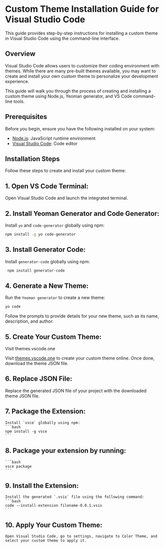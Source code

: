 # Custom Theme Installation Guide for Visual Studio Code

This guide provides step-by-step instructions for installing a custom theme in Visual Studio Code using the command-line interface.

## Overview

Visual Studio Code allows users to customize their coding environment with themes. While there are many pre-built themes available, you may want to create and install your own custom theme to personalize your development experience.

This guide will walk you through the process of creating and installing a custom theme using Node.js, Yeoman generator, and VS Code command-line tools.

## Prerequisites

Before you begin, ensure you have the following installed on your system:

- [Node.js](https://nodejs.org/): JavaScript runtime environment
- [Visual Studio Code](https://code.visualstudio.com/): Code editor

## Installation Steps

Follow these steps to create and install your custom theme:

## 1. Open VS Code Terminal:
   Open Visual Studio Code and launch the integrated terminal.

## 2.  Install Yeoman Generator and Code Generator:
   Install `yo` and `code-generator` globally using npm:

   ```bash
   npm install -g yo code-generator
   ```

## 3.  Install Generator Code:
   Install `generator-code` globally using npm:

   ```bash
    npm install generator-code
   ```

## 4.  Generate a New Theme:
   Run the `Yeoman generator` to create a new theme:
   ```bash
   yo code
   ```

 Follow the prompts to provide details for your new theme, such as its name, description, and author. 

## 5.  Create Your Custom Theme:
 Visit themes.vscode.one

Visit [themes.vscode.one](https://themes.vscode.one) to create your custom theme online. Once done, download the theme JSON file.

## 6.  Replace JSON File:
   Replace the generated JSON file of your project with the downloaded theme JSON file.

## 7.  Package the Extension:
    Install `vsce` globally using npm:
    ```bash
    npm install -g vsce
    ```

## 8.  Package your extension by running:
    ```bash
    vsce package
    ```

## 9.  Install the Extension:
    Install the generated `.vsix` file using the following command:
    ```bash
    code --install-extension filename-0.0.1.vsix
    ```

## 10.  Apply Your Custom Theme:
    Open Visual Studio Code, go to settings, navigate to Color Theme, and select your custom theme to apply it.
